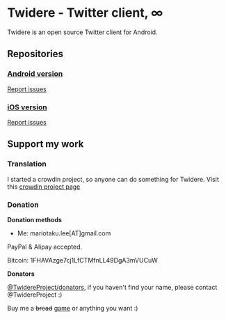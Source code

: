 # Twidere - Twitter client, ∞ #

Twidere is an open source Twitter client for Android.

## Repositories ##

### [Android version](https://github.com/TwidereProject/Twidere-Android/) ##

[Report issues](https://github.com/TwidereProject/Twidere-Android/issues)

### [iOS version](https://github.com/TwidereProject/Twidere-iOS/) ##

[Report issues](https://github.com/TwidereProject/Twidere-iOS/issues)

## Support my work ##

### Translation ###

I started a crowdin project, so anyone can do something for Twidere. Visit this [crowdin project page](http://crowdin.net/project/twidere)

### Donation ###

**Donation methods**

* Me: mariotaku.lee[AT]gmail.com

PayPal & Alipay accepted.

Bitcoin: 1FHAVAzge7cj1LfCTMfnLL49DgA3mVUCuW

**Donators**

[@TwidereProject/donators](https://twitter.com/TwidereProject/lists/donators), if you haven't find your name, please contact @TwidereProject :)

Buy me a ~~bread~~ [game](http://steamcommunity.com/id/mariotaku/wishlist) or anything you want :)
